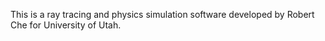 This is a ray tracing and physics simulation software developed by Robert Che for University of Utah.